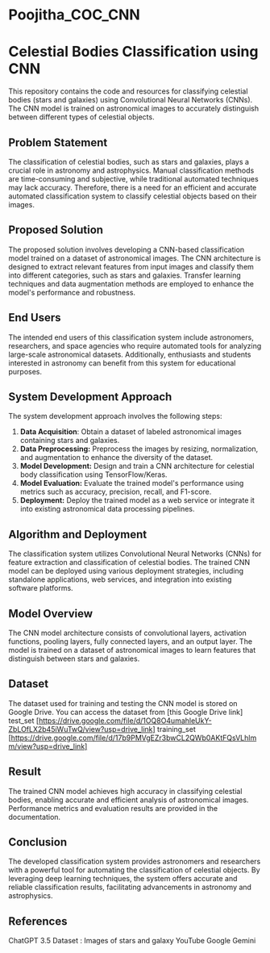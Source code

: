 # Poojitha_COC_CNN
# Celestial Bodies Classification using CNN

This repository contains the code and resources for classifying celestial bodies (stars and galaxies) using Convolutional Neural Networks (CNNs). The CNN model is trained on astronomical images to accurately distinguish between different types of celestial objects.

## Problem Statement

The classification of celestial bodies, such as stars and galaxies, plays a crucial role in astronomy and astrophysics. Manual classification methods are time-consuming and subjective, while traditional automated techniques may lack accuracy. Therefore, there is a need for an efficient and accurate automated classification system to classify celestial objects based on their images.

## Proposed Solution

The proposed solution involves developing a CNN-based classification model trained on a dataset of astronomical images. The CNN architecture is designed to extract relevant features from input images and classify them into different categories, such as stars and galaxies. Transfer learning techniques and data augmentation methods are employed to enhance the model's performance and robustness.

## End Users

The intended end users of this classification system include astronomers, researchers, and space agencies who require automated tools for analyzing large-scale astronomical datasets. Additionally, enthusiasts and students interested in astronomy can benefit from this system for educational purposes.

## System Development Approach

The system development approach involves the following steps:

1. **Data Acquisition**: Obtain a dataset of labeled astronomical images containing stars and galaxies.
2. **Data Preprocessing:** Preprocess the images by resizing, normalization, and augmentation to enhance the diversity of the dataset.
3. **Model Development:** Design and train a CNN architecture for celestial body classification using TensorFlow/Keras.
4. **Model Evaluation:** Evaluate the trained model's performance using metrics such as accuracy, precision, recall, and F1-score.
5. **Deployment:** Deploy the trained model as a web service or integrate it into existing astronomical data processing pipelines.

## Algorithm and Deployment

The classification system utilizes Convolutional Neural Networks (CNNs) for feature extraction and classification of celestial bodies. The trained CNN model can be deployed using various deployment strategies, including standalone applications, web services, and integration into existing software platforms.

## Model Overview

The CNN model architecture consists of convolutional layers, activation functions, pooling layers, fully connected layers, and an output layer. The model is trained on a dataset of astronomical images to learn features that distinguish between stars and galaxies.

## Dataset

The dataset used for training and testing the CNN model is stored on Google Drive. You can access the dataset from [this Google Drive link]
test_set 
[https://drive.google.com/file/d/1OQ8O4umahleUkY-ZbLOfLX2b45iWuTwQ/view?usp=drive_link]
training_set 
[https://drive.google.com/file/d/17b9PMVgEZr3bwCL2QWb0AKtFQsVLhlmm/view?usp=drive_link]

## Result

The trained CNN model achieves high accuracy in classifying celestial bodies, enabling accurate and efficient analysis of astronomical images. Performance metrics and evaluation results are provided in the documentation.

## Conclusion

The developed classification system provides astronomers and researchers with a powerful tool for automating the classification of celestial objects. By leveraging deep learning techniques, the system offers accurate and reliable classification results, facilitating advancements in astronomy and astrophysics.

## References

ChatGPT 3.5
Dataset : Images of stars and galaxy
YouTube
Google Gemini
